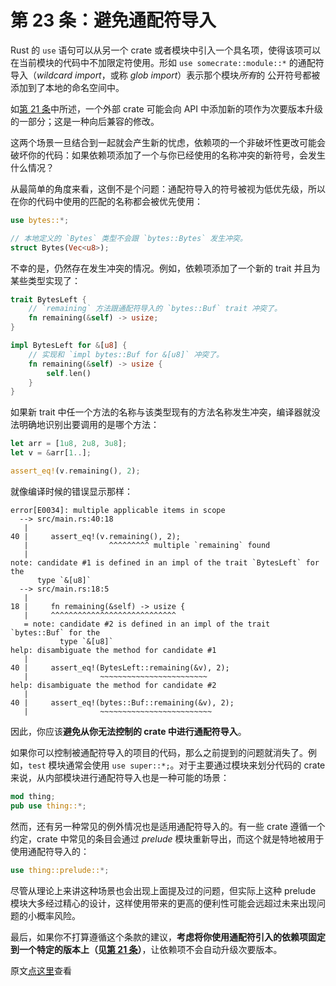# 第 23 条：避免通配符导入

Rust 的 `use` 语句可以从另一个 crate 或者模块中引入一个具名项，使得该项可以在当前模块的代码中不加限定符使用。形如 `use somecrate::module::*` 的通配符导入（*wildcard import*，或称 *glob import*）表示那个模块*所有*的 公开符号都被添加到了本地的命名空间中。

如[第 21 条]中所述，一个外部 crate 可能会向 API 中添加新的项作为次要版本升级的一部分；这是一种向后兼容的修改。

这两个场景一旦结合到一起就会产生新的忧虑，依赖项的一个非破坏性更改可能会破坏你的代码：如果依赖项添加了一个与你已经使用的名称冲突的新符号，会发生什么情况？

从最简单的角度来看，这倒不是个问题：通配符导入的符号被视为低优先级，所以在你的代码中使用的匹配的名称都会被优先使用：

```rust
use bytes::*;

// 本地定义的 `Bytes` 类型不会跟 `bytes::Bytes` 发生冲突。
struct Bytes(Vec<u8>);
```

不幸的是，仍然存在发生冲突的情况。例如，依赖项添加了一个新的 trait 并且为某些类型实现了：

```rust
trait BytesLeft {
    // `remaining` 方法跟通配符导入的 `bytes::Buf` trait 冲突了。
    fn remaining(&self) -> usize;
}

impl BytesLeft for &[u8] {
    // 实现和 `impl bytes::Buf for &[u8]` 冲突了。
    fn remaining(&self) -> usize {
        self.len()
    }
}
```

如果新 trait 中任一个方法的名称与该类型现有的方法名称发生冲突，编译器就没法明确地识别出要调用的是哪个方法：

```rust
let arr = [1u8, 2u8, 3u8];
let v = &arr[1..];

assert_eq!(v.remaining(), 2);
```

就像编译时候的错误显示那样：

```shell
error[E0034]: multiple applicable items in scope
  --> src/main.rs:40:18
   |
40 |     assert_eq!(v.remaining(), 2);
   |                  ^^^^^^^^^ multiple `remaining` found
   |
note: candidate #1 is defined in an impl of the trait `BytesLeft` for the
      type `&[u8]`
  --> src/main.rs:18:5
   |
18 |     fn remaining(&self) -> usize {
   |     ^^^^^^^^^^^^^^^^^^^^^^^^^^^^
   = note: candidate #2 is defined in an impl of the trait `bytes::Buf` for the
           type `&[u8]`
help: disambiguate the method for candidate #1
   |
40 |     assert_eq!(BytesLeft::remaining(&v), 2);
   |                ~~~~~~~~~~~~~~~~~~~~~~~~
help: disambiguate the method for candidate #2
   |
40 |     assert_eq!(bytes::Buf::remaining(&v), 2);
   |                ~~~~~~~~~~~~~~~~~~~~~~~~~
```

因此，你应该**避免从你无法控制的 crate 中进行通配符导入**。

如果你可以控制被通配符导入的项目的代码，那么之前提到的问题就消失了。例如，`test` 模块通常会使用 `use super::*;`。对于主要通过模块来划分代码的 crate 来说，从内部模块进行通配符导入也是一种可能的场景：

```rust
mod thing;
pub use thing::*;
```

然而，还有另一种常见的例外情况也是适用通配符导入的。有一些 crate 遵循一个约定，crate 中常见的条目会通过 *prelude* 模块重新导出，而这个就是特地被用于使用通配符导入的：

```rust
use thing::prelude::*;
```

尽管从理论上来讲这种场景也会出现上面提及过的问题，但实际上这种 prelude 模块大多经过精心的设计，这样使用带来的更高的便利性可能会远超过未来出现问题的小概率风险。

最后，如果你不打算遵循这个条款的建议，**考虑将你使用通配符引入的依赖项固定到一个特定的版本上（见[第 21 条]）**，让依赖项不会自动升级次要版本。

原文[点这里](https://www.lurklurk.org/effective-rust/wildcard.html)查看

<!-- 参考链接 -->

[第 21 条]:./item21-semver.md